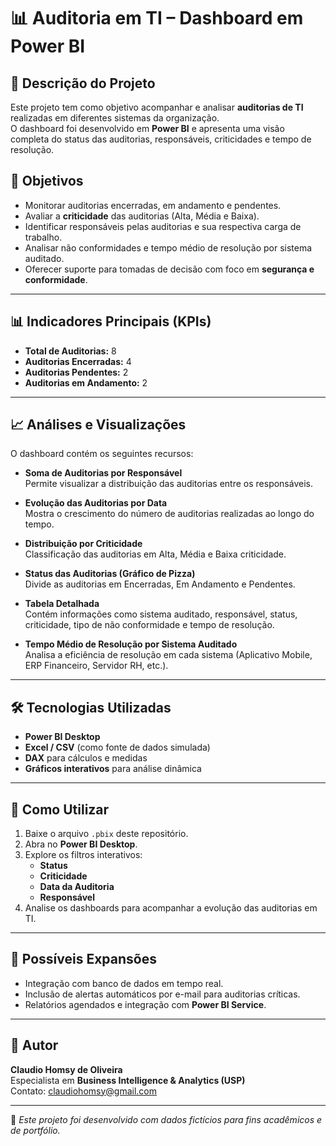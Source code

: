 # 📊 Auditoria em TI – Dashboard em Power BI

## 📌 Descrição do Projeto
Este projeto tem como objetivo acompanhar e analisar **auditorias de TI** realizadas em diferentes sistemas da organização.  
O dashboard foi desenvolvido em **Power BI** e apresenta uma visão completa do status das auditorias, responsáveis, criticidades e tempo de resolução.  

## 🎯 Objetivos
- Monitorar auditorias encerradas, em andamento e pendentes.
- Avaliar a **criticidade** das auditorias (Alta, Média e Baixa).
- Identificar responsáveis pelas auditorias e sua respectiva carga de trabalho.
- Analisar não conformidades e tempo médio de resolução por sistema auditado.
- Oferecer suporte para tomadas de decisão com foco em **segurança e conformidade**.

---

## 📊 Indicadores Principais (KPIs)
- **Total de Auditorias:** 8  
- **Auditorias Encerradas:** 4  
- **Auditorias Pendentes:** 2  
- **Auditorias em Andamento:** 2  

---

## 📈 Análises e Visualizações
O dashboard contém os seguintes recursos:

- **Soma de Auditorias por Responsável**  
  Permite visualizar a distribuição das auditorias entre os responsáveis.

- **Evolução das Auditorias por Data**  
  Mostra o crescimento do número de auditorias realizadas ao longo do tempo.

- **Distribuição por Criticidade**  
  Classificação das auditorias em Alta, Média e Baixa criticidade.

- **Status das Auditorias (Gráfico de Pizza)**  
  Divide as auditorias em Encerradas, Em Andamento e Pendentes.

- **Tabela Detalhada**  
  Contém informações como sistema auditado, responsável, status, criticidade, tipo de não conformidade e tempo de resolução.

- **Tempo Médio de Resolução por Sistema Auditado**  
  Analisa a eficiência de resolução em cada sistema (Aplicativo Mobile, ERP Financeiro, Servidor RH, etc.).

---

## 🛠️ Tecnologias Utilizadas
- **Power BI Desktop**
- **Excel / CSV** (como fonte de dados simulada)
- **DAX** para cálculos e medidas
- **Gráficos interativos** para análise dinâmica

---

## 🚀 Como Utilizar
1. Baixe o arquivo `.pbix` deste repositório.
2. Abra no **Power BI Desktop**.
3. Explore os filtros interativos:
   - **Status**
   - **Criticidade**
   - **Data da Auditoria**
   - **Responsável**
4. Analise os dashboards para acompanhar a evolução das auditorias em TI.

---

## 📌 Possíveis Expansões
- Integração com banco de dados em tempo real.  
- Inclusão de alertas automáticos por e-mail para auditorias críticas.  
- Relatórios agendados e integração com **Power BI Service**.  

---

## 👤 Autor
**Claudio Homsy de Oliveira**  
Especialista em **Business Intelligence & Analytics (USP)**  
Contato: [claudiohomsy@gmail.com](mailto:claudiohomsy@gmail.com)  

---
📌 *Este projeto foi desenvolvido com dados fictícios para fins acadêmicos e de portfólio.*
